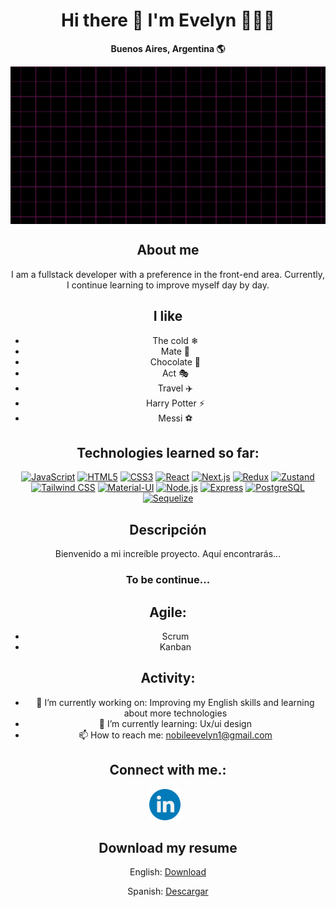 <div style="text-align: center;">
  <h1>Hi there 👋 I'm Evelyn 👩🏻‍💻</h1>
  <p><strong>Buenos Aires, Argentina 🌎</strong></p>

  <img src="https://raw.githubusercontent.com/Evelyn-Nobile/Evelyn-Nobile/main/banner.gif" style="display: block; margin: auto;" />

  <h2>About me</h2>
  <p>I am a fullstack developer with a preference in the front-end area. Currently, I continue learning to improve myself day by day.</p>

  <h2>I like</h2>
  <ul>
    <li>The cold ❄</li>
    <li>Mate 🧉</li>
    <li>Chocolate 🍫</li>
    <li>Act 🎭</li>
    <li>Travel ✈️</li>
    <li>Harry Potter ⚡</li>
    <li>Messi ⚽</li>
  </ul>

<h2>Technologies learned so far:</h2>


[![JavaScript](https://img.shields.io/badge/JavaScript-FFD700?style=for-the-badge&logo=javascript&logoColor=white)](https://www.javascript.com/)
[![HTML5](https://img.shields.io/badge/HTML5-E34F26?style=for-the-badge&logo=html5&logoColor=white)](https://developer.mozilla.org/en-US/docs/Web/HTML)
[![CSS3](https://img.shields.io/badge/CSS3-1572B6?style=for-the-badge&logo=css3&logoColor=white)](https://developer.mozilla.org/en-US/docs/Web/CSS)
[![React](https://img.shields.io/badge/React-61DAFB?style=for-the-badge&logo=react&logoColor=white)](https://reactjs.org/)
[![Next.js](https://img.shields.io/badge/Next.js-000?style=for-the-badge&logo=next.js&logoColor=white)](https://nextjs.org/)
[![Redux](https://img.shields.io/badge/Redux-764ABC?style=for-the-badge&logo=redux&logoColor=white)](https://redux.js.org/)
[![Zustand](https://img.shields.io/badge/Zustand-000?style=for-the-badge&logo=zustand&logoColor=white)](https://zustand.surge.sh/)
[![Tailwind CSS](https://img.shields.io/badge/Tailwind_CSS-38B2AC?style=for-the-badge&logo=tailwind-css&logoColor=white)](https://tailwindcss.com/)
[![Material-UI](https://img.shields.io/badge/Material--UI-0081CB?style=for-the-badge&logo=material-ui&logoColor=white)](https://material-ui.com/)
[![Node.js](https://img.shields.io/badge/Node.js-339933?style=for-the-badge&logo=node.js&logoColor=white)](https://nodejs.org/)
[![Express](https://img.shields.io/badge/Express-000?style=for-the-badge&logo=express&logoColor=white)](https://expressjs.com/)
[![PostgreSQL](https://img.shields.io/badge/PostgreSQL-336791?style=for-the-badge&logo=postgresql&logoColor=white)](https://www.postgresql.org/)
[![Sequelize](https://img.shields.io/badge/Sequelize-399AF3?style=for-the-badge&logo=sequelize&logoColor=white)](https://sequelize.org/)


## Descripción

Bienvenido a mi increíble proyecto. Aquí encontrarás...

<h3>To be continue...</h3>

<h2>Agile:</h2>
<ul>
  <li>Scrum</li>
  <li>Kanban</li>
</ul>

  <h2>Activity:</h2>
  <ul>
    <li>🔭 I’m currently working on: Improving my English skills and learning about more technologies</li>
    <li>🌱 I’m currently learning: Ux/ui design</li>
    <li>📫 How to reach me: <a href="mailto:nobileevelyn1@gmail.com">nobileevelyn1@gmail.com</a></li>
  </ul>
  
<h2>Connect with me.:</h2>
<div style="display: flex; justify-content: center; gap: 20px;">
  <a href="https://www.linkedin.com/in/evelyn-nobile/" target="_blank" style="text-decoration: none;">
    <img src="https://raw.githubusercontent.com/Evelyn-Nobile/Evelyn-Nobile/main/link.png" alt="LinkedIn" title="LinkedIn" style="width: 50px; height: 50px; margin-right: 10px;" />
  </a>
  
</div>


     
  </div>
<div style="text-align: center;">
  <h2>Download my resume</h2>

  <p>English: <a href="https://drive.google.com/file/d/1OXPBgYlYxl1vSjqegqfZjbu73LMi_mJT/view?usp=sharing" target="_blank">Download</a></p>
  <p>Spanish: <a href="https://drive.google.com/file/d/1CUe8nAGt3SJDvwPpB8slxlDql038GSbd/view?usp=sharing" target="_blank" >Descargar</a></p>
</div>

</div>



